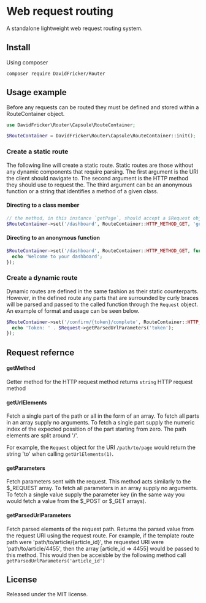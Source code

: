 # Web request routing
A standalone lightweight web request routing system. 

## Install
Using composer

`composer require DavidFricker/Router`

## Usage example 
Before any requests can be routed they must be defined and stored within a RouteContainer object.
```PHP
use DavidFricker\Router\Capsule\RouteContainer;

$RouteContainer = DavidFricker\Router\Capsule\RouteContainer::init();
```

### Create a static route
The following line will create a static route. Static routes are those without any dynamic components that require parsing. 
The first argument is the URI the client should navigate to. The second argument is the HTTP method they should use to request the. The third argument can be an anonymous function or a string that identifies a method of a given class.

#### Directing to a class member
```PHP
// the method, in this instance `getPage`, should accept a $Request object as its single parameter
$RouteContainer->set('/dashboard', RouteContainer::HTTP_METHOD_GET, 'getPage@Namespace\Vendor\Package\Controller\Dashboard');
```

#### Directing to an anonymous function
```PHP
$RouteContainer->set('/dashboard', RouteContainer::HTTP_METHOD_GET, function($Request){
  echo 'Welcome to your dashboard';
});
```

### Create a dynamic route
Dynamic routes are defined in the same fashion as their static counterparts. However, in the defined route any parts that are surrounded by curly braces will be parsed and passed to the called function through the `Request` object. An example of format and usage can be seen below. 

```PHP
$RouteContainer->set('/confirm/{token}/complete', RouteContainer::HTTP_METHOD_GET, function($Request){
  echo 'Token: ' . $Request->getParsedUrlParameters('token');
});
```

## Request refernce

#### getMethod
Getter method for the HTTP request method
returns `string` HTTP request method 

#### getUrlElements
Fetch a single part of the path or all in the form of an array. To fetch all parts in an array supply no arguments. To fetch a single part supply the numeric index of the expected possition of the part starting from zero. The path elements are split around '/'.

For example, the `Request` object for the URI `/path/to/page` would return the string 'to' when calling `getUrlElements(1)`.

#### getParameters
Fetch parameters sent with the request. This method acts similarly to the $_REQUEST array. 
To fetch all parameters in an array supply no arguments. To fetch a single value supply the parameter key (in the same way you would fetch a value from the $_POST or $_GET arrays).

#### getParsedUrlParameters
Fetch parsed elements of the request path. Returns the parsed value from the request URI using the request route.
For example, if the template route path were 'path/to/article/{article_id}', the requested URI were 'path/to/article/4455', then the array [article_id => 4455] would be passed to this method. This would then be acceisble by the following method call `getParsedUrlParameters('article_id')`

## License
Released under the MIT license.
